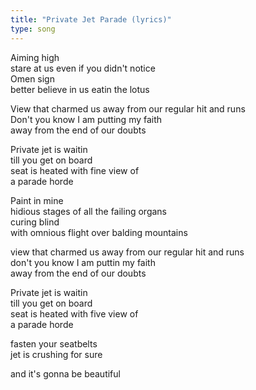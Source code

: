 ```yaml
---
title: "Private Jet Parade (lyrics)"
type: song
---
```


Aiming high  
stare at us even if you didn't notice  
Omen sign  
better believe in us eatin the lotus

View that charmed us away from our regular hit and runs  
Don't you know I am putting my faith  
away from the end of our doubts

Private jet is waitin  
till you get on board  
seat is heated with fine view of  
a parade horde

Paint in mine  
hidious stages of all the failing organs  
curing blind  
with omnious flight over balding mountains

view that charmed us away from our regular hit and runs  
don't you know I am puttin my faith  
away from the end of our doubts

Private jet is waitin  
till you get on board  
seat is heated with five view of  
a parade horde

fasten your seatbelts  
jet is crushing for sure

and it's gonna be beautiful
